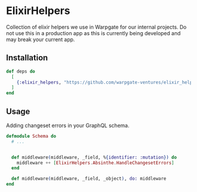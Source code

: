 # ElixirHelpers

Collection of elixir helpers we use in Warpgate for our internal projects. Do not use this in a production app as this is currently being developed and may break your current app.

## Installation

```elixir
def deps do
  [
    {:elixir_helpers, "https://github.com/warpgate-ventures/elixir_helpers"}
  ]
end
```

## Usage

Adding changeset errors in your GraphQL schema.

```elixir
defmodule Schema do
  # ...


  def middleware(middleware, _field, %{identifier: :mutation}) do
    middleware ++ [ElixirHelpers.Absinthe.HandleChangesetErrors]
  end

  def middleware(middleware, _field, _object), do: middleware
end
```